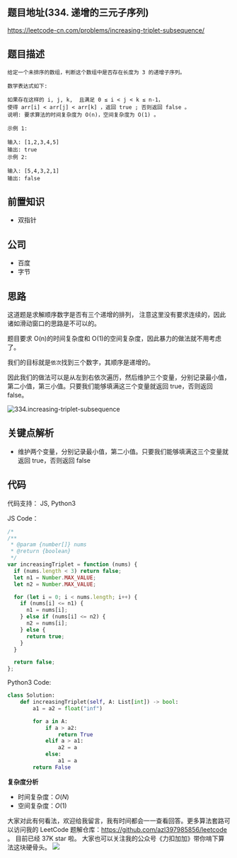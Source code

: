 ## 题目地址(334. 递增的三元子序列)

https://leetcode-cn.com/problems/increasing-triplet-subsequence/

## 题目描述

```
给定一个未排序的数组，判断这个数组中是否存在长度为 3 的递增子序列。

数学表达式如下:

如果存在这样的 i, j, k,  且满足 0 ≤ i < j < k ≤ n-1，
使得 arr[i] < arr[j] < arr[k] ，返回 true ; 否则返回 false 。
说明: 要求算法的时间复杂度为 O(n)，空间复杂度为 O(1) 。

示例 1:

输入: [1,2,3,4,5]
输出: true
示例 2:

输入: [5,4,3,2,1]
输出: false

```

## 前置知识

- 双指针

## 公司

- 百度
- 字节

## 思路

这道题是求解顺序数字是否有三个递增的排列， 注意这里没有要求连续的，因此诸如滑动窗口的思路是不可以的。

题目要求 O(n)的时间复杂度和 O(1)的空间复杂度，因此暴力的做法就不用考虑了。

我们的目标就是`依次`找到三个数字，其顺序是递增的。

因此我们的做法可以是从左到右依次遍历，然后维护三个变量，分别记录最小值，第二小值，第三小值。只要我们能够填满这三个变量就返回 true，否则返回 false。

![334.increasing-triplet-subsequence](https://p.ipic.vip/swvj6t.jpg)

## 关键点解析

- 维护两个变量，分别记录最小值，第二小值。只要我们能够填满这三个变量就返回 true，否则返回 false

## 代码

代码支持： JS, Python3

JS Code：

```js
/*
/**
 * @param {number[]} nums
 * @return {boolean}
 */
var increasingTriplet = function (nums) {
  if (nums.length < 3) return false;
  let n1 = Number.MAX_VALUE;
  let n2 = Number.MAX_VALUE;

  for (let i = 0; i < nums.length; i++) {
    if (nums[i] <= n1) {
      n1 = nums[i];
    } else if (nums[i] <= n2) {
      n2 = nums[i];
    } else {
      return true;
    }
  }

  return false;
};
```

Python3 Code:

```py
class Solution:
    def increasingTriplet(self, A: List[int]) -> bool:
        a1 = a2 = float("inf")

        for a in A:
            if a > a2:
                return True
            elif a > a1:
                a2 = a
            else:
                a1 = a
        return False
```

**复杂度分析**

- 时间复杂度：$O(N)$
- 空间复杂度：$O(1)$

大家对此有何看法，欢迎给我留言，我有时间都会一一查看回答。更多算法套路可以访问我的 LeetCode 题解仓库：https://github.com/azl397985856/leetcode 。 目前已经 37K star 啦。
大家也可以关注我的公众号《力扣加加》带你啃下算法这块硬骨头。
![](https://p.ipic.vip/eyot5z.jpg)

